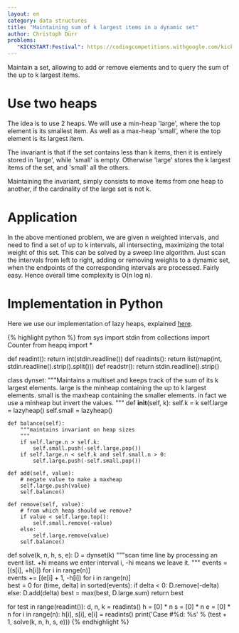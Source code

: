 ```yaml
---
layout: en
category: data structures
title: "Maintaining sum of k largest items in a dynamic set"
author: Christoph Dürr
problems:
   "KICKSTART:Festival": https://codingcompetitions.withgoogle.com/kickstart/round/0000000000435bae/0000000000887dba
---
```


Maintain a set, allowing to add or remove elements and to query the sum of the up to k largest items.

# Use two heaps

The idea is to use 2 heaps. We will use a min-heap 'large', where the top
element is its smallest item.  As well as a max-heap 'small', where the top
element is its largest item.

The invariant is that if the set contains less than k items, then it is
entirely stored in 'large', while 'small' is empty. Otherwise 'large' stores
the k largest items of the set, and 'small' all the others.

Maintaining the invariant, simply consists to move items from one heap to
another, if the cardinality of the large set is not k.

# Application

In the above mentioned problem, we are given n weighted intervals, and need to
find a set of up to k intervals, all intersecting, maximizing the total
weight of this set.  This can be solved by a sweep line algorithm.  Just scan
the intervals from left to right, adding or removing weights to a dynamic
set, when the endpoints of the corresponding intervals are processed.  Fairly easy.  Hence overall time complexity is O(n log n).

# Implementation in Python

Here we use our implementation of lazy heaps, explained [here](https://tryalgo.org/en/data%20structures/2021/09/22/lazyheap/).

{% highlight python %}
from sys import stdin
from collections import Counter
from heapq import *

def readint(): return int(stdin.readline())
def readints(): return list(map(int, stdin.readline().strip().split()))
def readstr(): return stdin.readline().strip()

class dynset:
    """Maintains a multiset and keeps track of the sum of its k largest elements.
    large is the minheap containing the up to k largest elements.
    small is the maxheap containing the smaller elements.
    in fact we use a minheap but invert the values.
    """
    def __init__(self, k):
        self.k = k
        self.large = lazyheap()
        self.small = lazyheap()

    def balance(self):
        """maintains invariant on heap sizes
        """
        if self.large.n > self.k:
            self.small.push(-self.large.pop())
        if self.large.n < self.k and self.small.n > 0:
            self.large.push(-self.small.pop())

    def add(self, value):
        # negate value to make a maxheap
        self.large.push(value)
        self.balance()

    def remove(self, value):
        # from which heap should we remove?
        if value < self.large.top():  
            self.small.remove(-value)
        else:
            self.large.remove(value)
        self.balance()



def solve(k, n, h, s, e):
    D = dynset(k)
    """scan time line by processing an event list.
    +hi means we enter interval i, -hi means we leave it.
    """
    events = [(s[i], +h[i]) for i in range(n)]  
    events += [(e[i] + 1, -h[i]) for i in range(n)]  
    best = 0
    for (time, delta) in sorted(events):
        if delta < 0:
            D.remove(-delta)
        else:
            D.add(delta)
        best = max(best, D.large.sum)
    return best

for test in range(readint()):
    d, n, k = readints()
    h = [0] * n
    s = [0] * n
    e = [0] * n
    for i in range(n):
        h[i], s[i], e[i] = readints()
    print('Case #%d: %s' % (test + 1, solve(k, n, h, s, e)))
{% endhighlight %}

